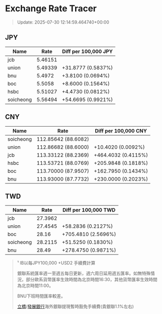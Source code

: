 # Exchange Rate Tracer

> Update: 2025-07-30 12:14:59.464740+00:00

## JPY

| Name      |    Rate | Diff per 100,000 JPY   |
|-----------|---------|------------------------|
| jcb       | 5.46151 |                        |
| union     | 5.49339 | +31.8777 (0.5837%)     |
| bnu       | 5.4972  | +3.8100 (0.0694%)      |
| boc       | 5.5058  | +8.6000 (0.1564%)      |
| hsbc      | 5.51027 | +4.4730 (0.0812%)      |
| soicheong | 5.56494 | +54.6695 (0.9921%)     |

## CNY

| Name      | Rate                | Diff per 100,000 CNY   |
|-----------|---------------------|------------------------|
| soicheong | 112.85642	(88.6082) |                        |
| union     | 112.86682	(88.6000) | +10.4020 (0.0092%)     |
| jcb       | 113.33122	(88.2369) | +464.4032 (0.4115%)    |
| hsbc      | 113.53721	(88.0769) | +205.9848 (0.1818%)    |
| boc       | 113.70000	(87.9507) | +162.7950 (0.1434%)    |
| bnu       | 113.93000	(87.7732) | +230.0000 (0.2023%)    |

## TWD

| Name      |    Rate | Diff per 100,000 TWD   |
|-----------|---------|------------------------|
| jcb       | 27.3962 |                        |
| union     | 27.4545 | +58.2836 (0.2127%)     |
| boc       | 28.16   | +705.4810 (2.5696%)    |
| soicheong | 28.2115 | +51.5250 (0.1830%)     |
| bnu       | 28.49   | +278.4750 (0.9871%)    |


> ¹ IB以每JPY100,000 +USD2 手續費計算
>
> 銀聯系統匯率週一至週五每日更新，週六周日延用週五匯率。如無特殊情況，部分歐系貨幣匯率生效時間為北京時間16:30，其他貨幣匯率生效時間為北京時間11:00。
>
> BNU下班時間匯率較差。
>
> [立橋](https://www.wlbank.com.mo/uploads/ueditor/file/20181211/1544536513900230.pdf)/[發展銀行](https://www.mdb.com.mo/Service_Charges_20230728.pdf)海外銀聯提現暫時豁免手續費(貴銀聯1.1%左右)


